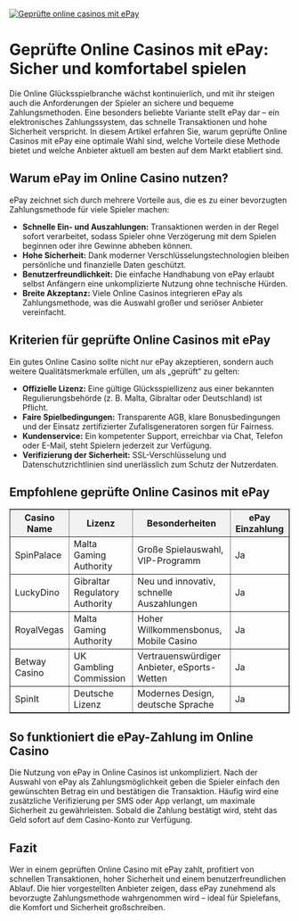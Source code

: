 [![Geprüfte online casinos mit ePay](https://123-caf.pages.dev/gitsignup.png)](https://vrmoo.ru/Bt82HjjY)

<h1>Geprüfte Online Casinos mit ePay: Sicher und komfortabel spielen</h1>  <p>Die Online Glücksspielbranche wächst kontinuierlich, und mit ihr steigen auch die Anforderungen der Spieler an sichere und bequeme Zahlungsmethoden. Eine besonders beliebte Variante stellt ePay dar – ein elektronisches Zahlungssystem, das schnelle Transaktionen und hohe Sicherheit verspricht. In diesem Artikel erfahren Sie, warum geprüfte Online Casinos mit ePay eine optimale Wahl sind, welche Vorteile diese Methode bietet und welche Anbieter aktuell am besten auf dem Markt etabliert sind.</p>  <h2>Warum ePay im Online Casino nutzen?</h2>  <p>ePay zeichnet sich durch mehrere Vorteile aus, die es zu einer bevorzugten Zahlungsmethode für viele Spieler machen:</p> <ul>   <li><strong>Schnelle Ein- und Auszahlungen:</strong> Transaktionen werden in der Regel sofort verarbeitet, sodass Spieler ohne Verzögerung mit dem Spielen beginnen oder ihre Gewinne abheben können.</li>   <li><strong>Hohe Sicherheit:</strong> Dank moderner Verschlüsselungstechnologien bleiben persönliche und finanzielle Daten geschützt.</li>   <li><strong>Benutzerfreundlichkeit:</strong> Die einfache Handhabung von ePay erlaubt selbst Anfängern eine unkomplizierte Nutzung ohne technische Hürden.</li>   <li><strong>Breite Akzeptanz:</strong> Viele Online Casinos integrieren ePay als Zahlungsmethode, was die Auswahl großer und seriöser Anbieter vereinfacht.</li> </ul>  <h2>Kriterien für geprüfte Online Casinos mit ePay</h2>  <p>Ein gutes Online Casino sollte nicht nur ePay akzeptieren, sondern auch weitere Qualitätsmerkmale erfüllen, um als „geprüft“ zu gelten:</p> <ul>   <li><strong>Offizielle Lizenz:</strong> Eine gültige Glücksspiellizenz aus einer bekannten Regulierungsbehörde (z. B. Malta, Gibraltar oder Deutschland) ist Pflicht.</li>   <li><strong>Faire Spielbedingungen:</strong> Transparente AGB, klare Bonusbedingungen und der Einsatz zertifizierter Zufallsgeneratoren sorgen für Fairness.</li>   <li><strong>Kundenservice:</strong> Ein kompetenter Support, erreichbar via Chat, Telefon oder E-Mail, steht Spielern jederzeit zur Verfügung.</li>   <li><strong>Verifizierung der Sicherheit:</strong> SSL-Verschlüsselung und Datenschutzrichtlinien sind unerlässlich zum Schutz der Nutzerdaten.</li> </ul>  <h2>Empfohlene geprüfte Online Casinos mit ePay</h2>  <table border="1" cellpadding="8" cellspacing="0" style="border-collapse: collapse; width: 100%;">   <thead>     <tr style="background-color: #f2f2f2;">       <th>Casino Name</th>       <th>Lizenz</th>       <th>Besonderheiten</th>       <th>ePay Einzahlung</th>     </tr>   </thead>   <tbody>     <tr>       <td>SpinPalace</td>       <td>Malta Gaming Authority</td>       <td>Große Spielauswahl, VIP-Programm</td>       <td>Ja</td>     </tr>     <tr>       <td>LuckyDino</td>       <td>Gibraltar Regulatory Authority</td>       <td>Neu und innovativ, schnelle Auszahlungen</td>       <td>Ja</td>     </tr>     <tr>       <td>RoyalVegas</td>       <td>Malta Gaming Authority</td>       <td>Hoher Willkommensbonus, Mobile Casino</td>       <td>Ja</td>     </tr>     <tr>       <td>Betway Casino</td>       <td>UK Gambling Commission</td>       <td>Vertrauenswürdiger Anbieter, eSports-Wetten</td>       <td>Ja</td>     </tr>     <tr>       <td>SpinIt</td>       <td>Deutsche Lizenz</td>       <td>Modernes Design, deutsche Sprache</td>       <td>Ja</td>     </tr>   </tbody> </table>  <h2>So funktioniert die ePay-Zahlung im Online Casino</h2>  <p>Die Nutzung von ePay in Online Casinos ist unkompliziert. Nach der Auswahl von ePay als Zahlungsmöglichkeit geben die Spieler einfach den gewünschten Betrag ein und bestätigen die Transaktion. Häufig wird eine zusätzliche Verifizierung per SMS oder App verlangt, um maximale Sicherheit zu gewährleisten. Sobald die Zahlung bestätigt wird, steht das Geld sofort auf dem Casino-Konto zur Verfügung.</p>  <h2>Fazit</h2>  <p>Wer in einem geprüften Online Casino mit ePay zahlt, profitiert von schnellen Transaktionen, hoher Sicherheit und einem benutzerfreundlichen Ablauf. Die hier vorgestellten Anbieter zeigen, dass ePay zunehmend als bevorzugte Zahlungsmethode wahrgenommen wird – ideal für Spielefans, die Komfort und Sicherheit großschreiben.</p>